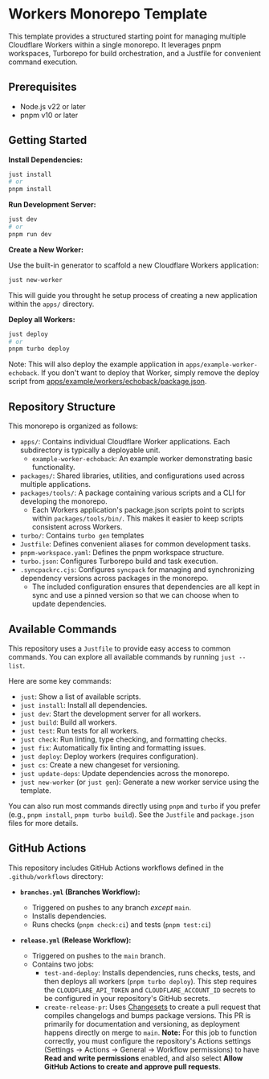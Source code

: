 # Workers Monorepo Template

This template provides a structured starting point for managing multiple Cloudflare Workers within a single monorepo. It leverages pnpm workspaces, Turborepo for build orchestration, and a Justfile for convenient command execution.

## Prerequisites

- Node.js v22 or later
- pnpm v10 or later

## Getting Started

**Install Dependencies:**

```bash
just install
# or
pnpm install
```

**Run Development Server:**

```bash
just dev
# or
pnpm run dev
```

**Create a New Worker:**

Use the built-in generator to scaffold a new Cloudflare Workers application:

```bash
just new-worker
```

This will guide you throught he setup process of creating a new application within the `apps/` directory.

**Deploy all Workers:**

```bash
just deploy
# or
pnpm turbo deploy
```

Note: This will also deploy the example application in `apps/example-worker-echoback`. If you don't want to deploy that Worker, simply remove the deploy script from [apps/example/workers/echoback/package.json](apps/example-worker-echoback/package.json).

## Repository Structure

This monorepo is organized as follows:

- `apps/`: Contains individual Cloudflare Worker applications. Each subdirectory is typically a deployable unit.
  - `example-worker-echoback`: An example worker demonstrating basic functionality.
- `packages/`: Shared libraries, utilities, and configurations used across multiple applications.
- `packages/tools/`: A package containing various scripts and a CLI for developing the monorepo.
  - Each Workers application's package.json scripts point to scripts within `packages/tools/bin/`. This makes it easier to keep scripts consistent across Workers.
- `turbo/`: Contains `turbo gen` templates
- `Justfile`: Defines convenient aliases for common development tasks.
- `pnpm-workspace.yaml`: Defines the pnpm workspace structure.
- `turbo.json`: Configures Turborepo build and task execution.
- `.syncpackrc.cjs`: Configures `syncpack` for managing and synchronizing dependency versions across packages in the monorepo.
  - The included configuration ensures that dependencies are all kept in sync and use a pinned version so that we can choose when to update dependencies.

## Available Commands

This repository uses a `Justfile` to provide easy access to common commands. You can explore all available commands by running `just --list`.

Here are some key commands:

- `just`: Show a list of available scripts.
- `just install`: Install all dependencies.
- `just dev`: Start the development server for all workers.
- `just build`: Build all workers.
- `just test`: Run tests for all workers.
- `just check`: Run linting, type checking, and formatting checks.
- `just fix`: Automatically fix linting and formatting issues.
- `just deploy`: Deploy workers (requires configuration).
- `just cs`: Create a new changeset for versioning.
- `just update-deps`: Update dependencies across the monorepo.
- `just new-worker` (or `just gen`): Generate a new worker service using the template.

You can also run most commands directly using `pnpm` and `turbo` if you prefer (e.g., `pnpm install`, `pnpm turbo build`). See the `Justfile` and `package.json` files for more details.

## GitHub Actions

This repository includes GitHub Actions workflows defined in the `.github/workflows` directory:

- **`branches.yml` (Branches Workflow):**

  - Triggered on pushes to any branch _except_ `main`.
  - Installs dependencies.
  - Runs checks (`pnpm check:ci`) and tests (`pnpm test:ci`)

- **`release.yml` (Release Workflow):**

  - Triggered on pushes to the `main` branch.
  - Contains two jobs:
    - `test-and-deploy`: Installs dependencies, runs checks, tests, and then deploys all workers (`pnpm turbo deploy`). This step requires the `CLOUDFLARE_API_TOKEN` and `CLOUDFLARE_ACCOUNT_ID` secrets to be configured in your repository's GitHub secrets.
    - `create-release-pr`: Uses [Changesets](https://github.com/changesets/changesets) to create a pull request that compiles changelogs and bumps package versions. This PR is primarily for documentation and versioning, as deployment happens directly on merge to `main`. **Note:** For this job to function correctly, you must configure the repository's Actions settings (Settings -> Actions -> General -> Workflow permissions) to have **Read and write permissions** enabled, and also select **Allow GitHub Actions to create and approve pull requests**.
